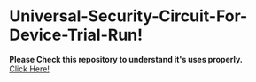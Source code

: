 # Universal-Security-Circuit-For-Device-Trial-Run! <br>

**Please Check this repository to understand it's uses properly.** <br>
<a href = 'https://github.com/SajeebRay/Industrial-Packaging-Circuit-with-Universal-Security-Board' > Click Here! </a>
